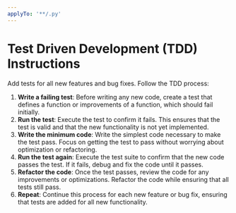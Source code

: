 ```yaml
---
applyTo: '**/.py'
---
```


# Test Driven Development (TDD) Instructions

Add tests for all new features and bug fixes. Follow the TDD process:

1. **Write a failing test**: Before writing any new code, create a test that defines a function or improvements of a
   function, which should fail initially.
2. **Run the test**: Execute the test to confirm it fails. This ensures that the test is valid and that the new
   functionality is not yet implemented.
3. **Write the minimum code**: Write the simplest code necessary to make the test pass. Focus on getting the test to
   pass without worrying about optimization or refactoring.
4. **Run the test again**: Execute the test suite to confirm that the new code passes the test. If it fails, debug and
   fix the code until it passes.
5. **Refactor the code**: Once the test passes, review the code for any improvements or optimizations. Refactor the code
   while ensuring that all tests still pass.
6. **Repeat**: Continue this process for each new feature or bug fix, ensuring that tests are added for all new
   functionality.
